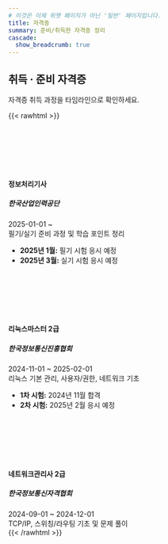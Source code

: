 ```yaml
---
# 이것은 이제 위젯 페이지가 아닌 '일반' 페이지입니다.
title: 자격증
summary: 준비/취득한 자격증 정리
cascade:
  show_breadcrumb: true
---
```


## 취득 · 준비 자격증
자격증 취득 과정을 타임라인으로 확인하세요.

{{< rawhtml >}}
<div class="row experience">
  <div class="col-auto text-center flex-column d-none d-sm-flex">
    <div class="row h-50">
      <div class="col border-end">&nbsp;</div>
      <div class="col">&nbsp;</div>
    </div>
    <div class="m-2">
      <span class="badge badge-pill border exp-node">&nbsp;</span>
    </div>
    <div class="row h-50">
      <div class="col border-end">&nbsp;</div>
      <div class="col">&nbsp;</div>
    </div>
  </div>
  <div class="col py-2">
    <div class="card experience-card">
      <div class="card-body">
        <h4 class="card-title">정보처리기사</h4>
        <h5 class="card-subtitle">한국산업인력공단</h5>
        <div class="text-muted">
          2025-01-01 ~
        </div>
        <div class="card-text">
          필기/실기 준비 과정 및 학습 포인트 정리
          <ul>
            <li><strong>2025년 1월:</strong> 필기 시험 응시 예정</li>
            <li><strong>2025년 3월:</strong> 실기 시험 응시 예정</li>
          </ul>
        </div>
      </div>
    </div>
  </div>
</div>

<div class="row experience">
  <div class="col-auto text-center flex-column d-none d-sm-flex">
    <div class="row h-50">
      <div class="col border-end">&nbsp;</div>
      <div class="col">&nbsp;</div>
    </div>
    <div class="m-2">
      <span class="badge badge-pill border exp-node">&nbsp;</span>
    </div>
    <div class="row h-50">
      <div class="col border-end">&nbsp;</div>
      <div class="col">&nbsp;</div>
    </div>
  </div>
  <div class="col py-2">
    <div class="card experience-card">
      <div class="card-body">
        <h4 class="card-title">리눅스마스터 2급</h4>
        <h5 class="card-subtitle">한국정보통신진흥협회</h5>
        <div class="text-muted">
          2024-11-01 ~ 2025-02-01
        </div>
        <div class="card-text">
          리눅스 기본 관리, 사용자/권한, 네트워크 기초
          <ul>
            <li><strong>1차 시험:</strong> 2024년 11월 합격</li>
            <li><strong>2차 시험:</strong> 2025년 2월 응시 예정</li>
          </ul>
        </div>
      </div>
    </div>
  </div>
</div>

<div class="row experience">
  <div class="col-auto text-center flex-column d-none d-sm-flex">
    <div class="row h-50">
      <div class="col border-end">&nbsp;</div>
      <div class="col">&nbsp;</div>
    </div>
    <div class="m-2">
      <span class="badge badge-pill border exp-node">&nbsp;</span>
    </div>
    <div class="row h-50">
      <div class="col">&nbsp;</div>
      <div class="col">&nbsp;</div>
    </div>
  </div>
  <div class="col py-2">
    <div class="card experience-card">
      <div class="card-body">
        <h4 class="card-title">네트워크관리사 2급</h4>
        <h5 class="card-subtitle">한국정보통신자격협회</h5>
        <div class="text-muted">
          2024-09-01 ~ 2024-12-01
        </div>
        <div class="card-text">TCP/IP, 스위칭/라우팅 기초 및 문제 풀이</div>
      </div>
    </div>
  </div>
</div>
{{< /rawhtml >}}